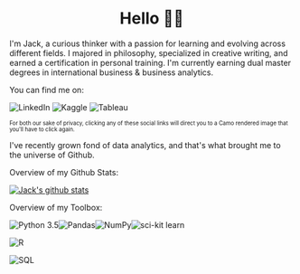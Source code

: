 <h1 align="center">Hello 👋🏻</h1>

I'm Jack, a curious thinker with a passion for learning and evolving across different fields. I majored in philosophy, specialized in creative writing, and earned a certification in personal training. I'm currently earning dual master degrees in international business & business analytics.

You can find me on: 

![LinkedIn](https://img.shields.io/static/v1?style=for-the-badge&label=+&message=LinkedIn&logo=linkedin&logoColor=white&color=0077B5&link=https://www.linkedin.com/in/jackdaoud/) 
![Kaggle](https://img.shields.io/static/v1?style=for-the-badge&label=+&message=Kaggle&logo=Kaggle&logoColor=white&color=20BEFF&link=https://www.kaggle.com/jackdaoud/) 
![Tableau](https://img.shields.io/static/v1?style=for-the-badge&label=+&message=Tableau&logo=tableau&logoColor=white&color=E97627&link=https://public.tableau.com/profile/jack.daoud#!/)

<sub><sup>For both our sake of privacy, clicking any of these social links will direct you to a Camo rendered image that you'll have to click again.</sup></sub>

I've recently grown fond of data analytics, and that's what brought me to the universe of Github.

Overview of my Github Stats:

[![Jack's github stats](https://github-readme-stats.vercel.app/api?username=JackDaoud&count_private=true&theme=graywhite&show_icons=true&include_all_commits=true&hide_title=true)](https://github.com/anuraghazra/github-readme-stats)

Overview of my Toolbox:

![Python 3.5](https://img.shields.io/static/v1?style=for-the-badge&label=+&message=Python&logo=python&logoColor=white&color=green)![Pandas](https://img.shields.io/static/v1?style=for-the-badge&label=+&message=Pandas&logo=pandas&logoColor=white&color=150458)![NumPy](https://img.shields.io/static/v1?style=for-the-badge&label=+&message=NumPy&logo=NumPy&logoColor=white&color=013243)![sci-kit learn](https://img.shields.io/static/v1?style=for-the-badge&label=+&message=scikit-learn&logo=scikit-learn&logoColor=white&color=F7931E)

![R](https://img.shields.io/static/v1?style=for-the-badge&label=+&message=RStudio&logo=R&logoColor=white&color=75AADB)

![SQL](https://img.shields.io/static/v1?style=for-the-badge&label=+&message=SQL&logo=mysql&logoColor=white&color=4479A1)
<h1 align="center"> </h1>



<!--
**JackDaoud/JackDaoud** is a ✨ _special_ ✨ repository because its `README.md` (this file) appears on your GitHub profile.


When I'm not analyzing things, I enjoy reading philosophy and playing video games like RuneScape, League of Legends, or Valorant.

Here's my RuneScape champion battling the King Black Dragon with a friend!

<sub><sup>P.S. I'm the one with the horned helmet & squiggly sword</sub></sup>

<img src="RuneScape.png">


Here are some ideas to get you started:

- 🔭 I’m currently working on ...
- 🌱 I’m currently learning ...
- 👯 I’m looking to collaborate on ...
- 🤔 I’m looking for help with ...
- 💬 Ask me about ...
- 📫 How to reach me: ...
- 😄 Pronouns: ...
- ⚡ Fun fact: ...
-->
